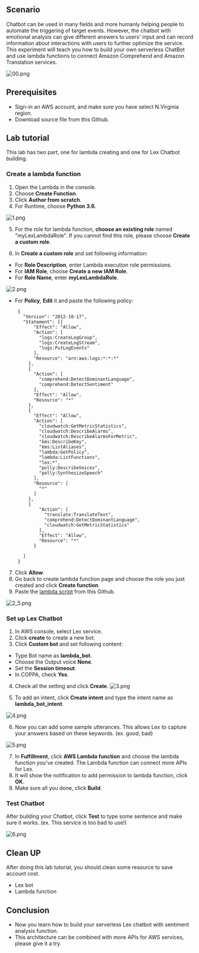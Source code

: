 
## Scenario

Chatbot can be used in many fields and more humanly helping people to automate the triggering of target events. However, the chatbot with emotional analysis can give different answers to users' input and can record information about interactions with users to further optimize the service.
This experiment will teach you how to build your own serverless ChatBot and use lambda functions to connect Amazon Comprehend and Amazon Translation services. 

![00.png](/img/00.png)

## Prerequisites
* Sign-in an AWS account, and make sure you have select N.Virginia region.
* Download source file from this Github.

## Lab tutorial
This lab has two part, one for lambda creating and one for Lex Chatbot building.

### Create a lambda function
1.  Open the Lambda in the console.
2.  Choose **Create Function**.
3.  Click **Author from scratch**.
4.  For Runtime, choose **Python 3.6**.

![1.png](/img/1.png)


5.  For the role for lambda function, **choose an exixting role** named "myLexLambdaRole". 
If you cannot find this role, please choose **Create a custom role**.

6. In **Create a custom role** and set following information:
*  For **Role Description**, enter Lambda execution role permissions.
*  For **IAM Role**, choose **Create a new IAM Role**.
*  For **Role Name**, enter **myLexLambdaRole**.

![2.png](/img/2.png)

*  For **Policy**, **Edit** it and paste the following policy:

        {
          "Version": "2012-10-17",
          "Statement": [{
              "Effect": "Allow",
              "Action": [
                "logs:CreateLogGroup",
                "logs:CreateLogStream",
                "logs:PutLogEvents"
              ],
              "Resource": "arn:aws:logs:*:*:*"
            },
            {
              "Action": [
                "comprehend:DetectDominantLanguage",
                "comprehend:DetectSentiment"
              ],
              "Effect": "Allow",
              "Resource": "*"
            },
            {
              "Effect": "Allow",
              "Action": [
                "cloudwatch:GetMetricStatistics",
                "cloudwatch:DescribeAlarms",
                "cloudwatch:DescribeAlarmsForMetric",
                "kms:DescribeKey",
                "kms:ListAliases",
                "lambda:GetPolicy",
                "lambda:ListFunctions",
                "lex:*",
                "polly:DescribeVoices",
                "polly:SynthesizeSpeech"
              ],
              "Resource": [
                "*"
              ]
            },
            {
                "Action": [
                  "translate:TranslateText",
                  "comprehend:DetectDominantLanguage",
                  "cloudwatch:GetMetricStatistics"
                ],
                "Effect": "Allow",
                "Resource": "*"
              }

          ]
        }
7. Click **Allow**.
8. Go back to create lambda function page and choose the role you just created and click **Create function**.
9. Paste the [lambda script](https://github.com/JellalYu/Building-AWS-Comprehend-Lex-ChatBot-/blob/master/chatbot.py) from this Github.

![2_5.png](/img/2_5.png)

### Set up Lex Chatbot
1. In AWS console, select Lex service.
2. Click **create** to create a new bot.
3. Click **Custom bot** and set following content:
* Type Bot name as **lambda_bot**.
* Choose the Output voice **None**.
* Set the **Session timeout**.
* In COPPA, check **Yes**.
4. Check all the setting and click **Create**.
![3.png](/img/3.png)

5. To add an intent, click **Create intent** and type the intent name as **lambda_bot_intent**.

![4.png](/img/4.png)


6. Now you can add some sample utterances. This allows Lex to capture your answers based on these keywords. (ex. good, bad) 

![5.png](/img/5.png)

7. In **Fulfillment**, click **AWS Lambda function** and choose the lambda function you've created. The Lambda function can connect more APIs for Lex.
8. It will show the notification to add permission to lambda function, click **OK**.
9. Make sure all you done, click **Build**.

### Test Chatbot
After building your Chatbot, click **Test** to type some sentence and make sure it works. (ex. This service is too bad to use!)

![6.png](/img/6.png)

## Clean UP
After doing this lab tutorial, you should clean some resource to save account cost.
* Lex bot
* Lambda function

## Conclusion
* Now you learn how to build your serverless Lex chatbot with sentiment analysis function.
* This architecture can be combined with more APIs for AWS services, please give it a try.

